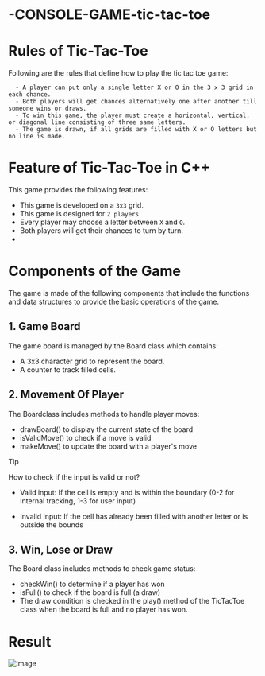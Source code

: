 # -CONSOLE-GAME-tic-tac-toe

# Rules of Tic-Tac-Toe
Following are the rules that define how to play the tic tac toe game:
```
  - A player can put only a single letter X or O in the 3 x 3 grid in each chance.
  - Both players will get chances alternatively one after another till someone wins or draws. 
  - To win this game, the player must create a horizontal, vertical, or diagonal line consisting of three same letters.
  - The game is drawn, if all grids are filled with X or O letters but no line is made.
```
# Feature of Tic-Tac-Toe in C++
This game provides the following features:

- This game is developed on a `3x3` grid.
- This game is designed for `2 players`.
- Every player may choose a letter between `X` and `O`.
- Both players will get their chances to turn by turn.
- 
# Components of the Game
The game is made of the following components that include the functions and data structures to provide the basic operations of the game.

## 1. Game Board
The game board is managed by the Board class which contains:

- A 3x3 character grid to represent the board.
- A counter to track filled cells.


## 2. Movement Of Player
The Boardclass includes methods to handle player moves:

- drawBoard() to display the current state of the board
- isValidMove() to check if a move is valid
- makeMove() to update the board with a player's move

> [!TIP]
> How to check if the input is valid or not?
>
> - Valid input: If the cell is empty and is within the boundary (0-2 for internal tracking, 1-3 for user input)
>
> - Invalid input: If the cell has already been filled with another letter or is outside the bounds

## 3. Win, Lose or Draw
The Board class includes methods to check game status:

- checkWin() to determine if a player has won
- isFull() to check if the board is full (a draw)
- The draw condition is checked in the play() method of the TicTacToe class when the board is full and no player has won.

# Result
![image](https://github.com/user-attachments/assets/ee767888-2379-411f-82a4-aa48eeb31447)
